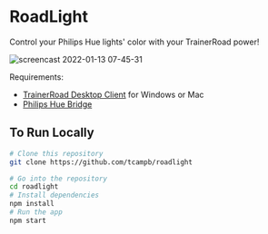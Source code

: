 # RoadLight

Control your Philips Hue lights' color with your TrainerRoad power!

![screencast 2022-01-13 07-45-31](https://user-images.githubusercontent.com/33756113/149333016-a8bfb6fe-397e-4980-9559-e5740b6e6dac.gif)

Requirements:

- [TrainerRoad Desktop Client](https://www.trainerroad.com/download/) for Windows or Mac
- [Philips Hue Bridge](https://www.philips-hue.com/en-us/p/hue-bridge/046677458478)

## To Run Locally

```bash
# Clone this repository
git clone https://github.com/tcampb/roadlight

# Go into the repository
cd roadlight
# Install dependencies
npm install
# Run the app
npm start
```

